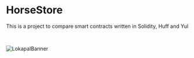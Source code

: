 # HorseStore

This is a project to compare smart contracts written in Solidity, Huff and Yul

<br>

![LokapalBanner](https://github.com/user-attachments/assets/5358f442-06f3-4bf4-b22f-fbefb2743762)
